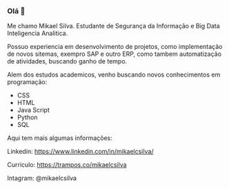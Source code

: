 ### Olá 👋

Me chamo Mikael Silva. Estudante de Segurança da Informação e Big Data Inteligencia Analitica. 

Possuo experiencia em desenvolvimento de projetos, como implementação de novos sitemas, exempro SAP e outro ERP, como tambem automatização de atividades, buscando ganho de tempo.

Alem dos estudos academicos, venho buscando novos conhecimentos em programação:

- CSS
- HTML
- Java Script
- Python
- SQL

Aqui tem mais algumas informações:

Linkedin: https://www.linkedin.com/in/mikaelcsilva/

Curriculo: https://trampos.co/mikaelcsilva

Intagram: @mikaelcsilva
